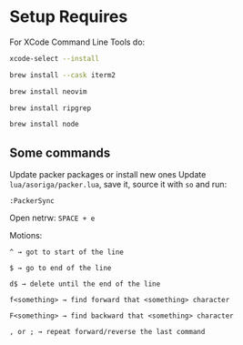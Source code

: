 # Setup Requires

For XCode Command Line Tools do:

```bash
xcode-select --install
```

```bash
brew install --cask iterm2
```

```bash
brew install neovim
```

```bash
brew install ripgrep
```

```bash
brew install node
```

## Some commands

Update packer packages or install new ones
Update `lua/asoriga/packer.lua`, save it, source it with `so` and run:

```
:PackerSync
```

Open netrw: `SPACE + e`

Motions:

```
^ → got to start of the line

$ → go to end of the line

d$ → delete until the end of the line

f<something> → find forward that <something> character

F<something> → find backward that <something> character

, or ; → repeat forward/reverse the last command
```
